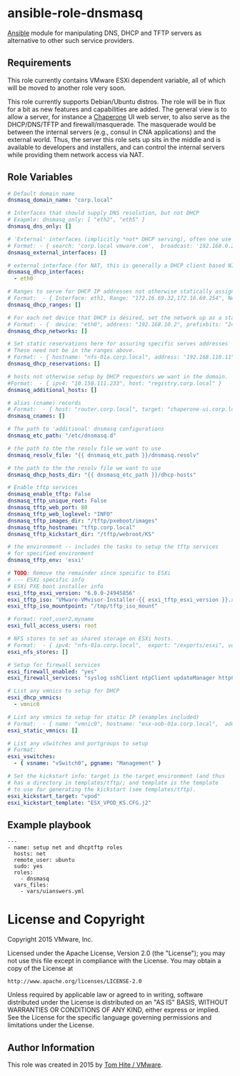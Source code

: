 # ansible-role-dnsmasq

[Ansible](https://github.com/ansible/ansible) module for manipulating
DNS, DHCP and TFTP servers as alternative to other such service
providers.

## Requirements

This role currently contains VMware ESXi dependent variable, all of which
will be moved to another role very soon.

This role currently supports Debian/Ubuntu distros. The role will be in flux
for a bit as new features and capabilities are added. The general view is to
allow a server, for instance a [Chaperone](https://github.com/vmware/chaperone)
UI web server, to also serve as the DHCP/DNS/TFTP and firewall/masquerade. The
masquerade would be between the internal servers (e.g., consul in CNA
applications) and the external world. Thus, the server this role sets up sits in
the middle and is available to developers and installers, and can control the
internal servers while providing them network access via NAT.

## Role Variables

```yaml
# Default domain name
dnsmasq_domain_name: "corp.local"

# Interfaces that should supply DNS resolution, but not DHCP
# Exapmle: dnsmasq_only: [ "eth2", "eth5" ]
dnsmasq_dns_only: []

# 'External' interfaces (implicitly *not* DHCP serving), often one use for external NAT
# Format: - { search: 'corp.local vmware.com',  broadcast: '192.168.0.255', prefixbits: "24", netmask: '255.255.255.0',  dns1: '10.148.20.5', dns2: '10.148.20.6', address: '192.168.0.2', device: 'eth3', type: 'static', gateway: '192.168.0.1', name: "public"}
dnsmasq_external_interfaces: []

# external interface (for NAT, this is generally a DHCP client based NIC).
dnsmasq_dhcp_interfaces:
  - eth0

# Ranges to serve for DHCP IP addresses not otherwise statically assigned.
# Format:  - { Interface: eth1, Range: "172.16.69.32,172.16.69.254", Netmask: "255.255.255.0", Lease: 1440, DNS: "172.16.69.1" }
dnsmasq_dhcp_ranges: []

# For each net device that DHCP is desired, set the network up as a static router interface.
# Format: - {  device: "eth0", address: "192.168.10.2", prefixbits: "24", netmask: "255.255.255.0", broadcast: "192.168.10.255",  range: "192.168.10.3,static", lease: 1440, dns: "192.168.10.2", name: "management" }
dnsmasq_dhcp_networks: []

# Set static reservations here for assuring specific serves addresses
# These need not be in the ranges above.
# Format: - { hostname: "nfs-01a.corp.local", address: "192.168.110.11", mac: "00:50:56:03:3e:b0" }
dnsmasq_dhcp_reservations: []

# hosts not otherwise setup by DHCP requestors we want in the domain.
#Format:  - { ipv4: "10.150.111.233", host: "registry.corp.local" }
dnsmasq_additional_hosts: []

# alias (cname) records
# Format:  - { host: "router.corp.local", target: "chaperone-ui.corp.local" }
dnsmasq_cnames: []

# The path to 'additional' dnsmasq configurations
dnsmasq_etc_path: "/etc/dnsmasq.d"

# the path to the the resolv file we want to use
dnsmasq_resolv_file: "{{ dnsmasq_etc_path }}/dnsmasq.resolv"

# the path to the the resolv file we want to use
dnsmasq_dhcp_hosts_dir: "{{ dnsmasq_etc_path }}/dhcp-hosts"

# Enable tftp services
dnsmasq_enable_tftp: False
dnsmasq_tftp_unique_root: False
dnsmasq_tftp_web_port: 80
dnsmasq_tftp_web_loglevel: "INFO"
dnsmasq_tftp_images_dir: "/tftp/pxeboot/images"
dnsmasq_tftp_hostname: "tftp.corp.local"
dnsmasq_tftp_kickstart_dir: "/tftp/webroot/KS"

# the environment -- includes the tasks to setup the tftp services
# for specified environment 
dnsmasq_tftp_env: 'esxi'

# TODO: Remove the remainder since specific to ESXi
# --- ESXi specific info
# ESXi PXE boot installer info
esxi_tftp_esxi_version: "6.0.0-24945856"
esxi_tftp_iso: "VMware-VMvisor-Installer-{{ esxi_tftp_esxi_version }}.x86_64.iso"
esxi_tftp_iso_mountpoint: "/tmp/tftp_iso_mount"

# Format: root,user2,myname
esxi_full_access_users: root

# NFS stores to set as shared storage on ESXi hosts.
# Format:  - { ipv4: "nfs-01a.corp.local",  export: "/exports/esxi", vol_name: "nfs-01a" }
esxi_nfs_stores: []

# Setup for firewall services
esxi_firewall_enabled: "yes"
esxi_firewall_services: "syslog sshClient ntpClient updateManager httpClient netdump"

# List any vmnics to setup for DHCP
esxi_dhcp_vmnics:
  - vmnic0

# List any vmnics to setup for static IP (examples included)
# Format:  - { name: "vmnic0", hostname: "esx-oob-01a.corp.local",  address: "192.168.110.50", netmask: "255.255.255.0", gateway: "192.168.110.1", dns1: "192.168.110.1" }
esxi_static_vmnics: []

# List any vSwitches and portgroups to setup
# Format:
esxi_vswitches:
  - { vsname: "vSwitch0", pgname: "Management" }

# Set the kickstart info: target is the target environment (and thus
# has a directory in templates/tftp/; and template is the template
# to use for generating the kickstart (see templates/tftp).
esxi_kickstart_target: "vpod"
esxi_kickstart_template: "ESX_VPOD_KS.CFG.j2"
```

## Example playbook

```
---
- name: setup net and dhcptftp roles
  hosts: net
  remote_user: ubuntu
  sudo: yes
  roles:
    - dnsmasq
  vars_files:
    - vars/uianswers.yml
```

# License and Copyright
 
Copyright 2015 VMware, Inc.

Licensed under the Apache License, Version 2.0 (the "License");
you may not use this file except in compliance with the License.
You may obtain a copy of the License at

    http://www.apache.org/licenses/LICENSE-2.0

Unless required by applicable law or agreed to in writing, software
distributed under the License is distributed on an "AS IS" BASIS,
WITHOUT WARRANTIES OR CONDITIONS OF ANY KIND, either express or implied.
See the License for the specific language governing permissions and
limitations under the License.

## Author Information

This role was created in 2015 by [Tom Hite / VMware](http://www.vmware.com/).
